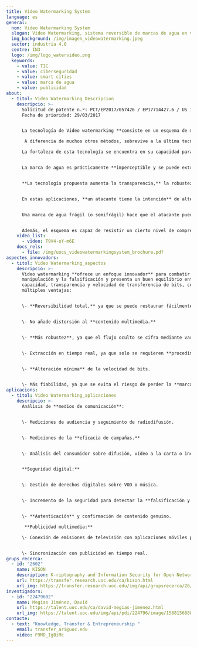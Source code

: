 ```yaml
---
title: Video Watermarking System
language: es
general:
  nom: Video Watermarking System
  slogan: Video Watermarking, sistema reversible de marcas de agua en vídeos
  img_background: /img/imagen_videowatermarking.jpeg
  sector: industria 4.0
  centre: IN3
  logo: /img/logo_watervideo.png
  keywords:
    - value: TIC
    - value: ciberseguridad
    - value: smart cities
    - value: marca de agua
    - value: publicidad
about:
  - titol: Video Watermarking_Descripcion
    descripcio: >-
      Solicitud de patente n.º: PCT/EP2017/057426 / EP17714427.6 / US 16/498,370
      Fecha de prioridad: 29/03/2017 


      La tecnología de Video watermarking **consiste en un esquema de marca de agua digital** robusto e imperceptible que se puede utilizar para proteger los medios digitales contra la piratería y la manipulación.

       A diferencia de muchos otros métodos, sobrevive a la última tecnología de compresión digital H.264. 

      La fortaleza de esta tecnología se encuentra en su capacidad para trabajar con las tecnologías de **compresión de vídeo H.264**, incluidos audio y vídeo de alta definición en discos Blu-ray, fuentes de internet en streaming (Vimeo, YouTube, iTunes), software web (Flash Player, Silverlight), servicios de difusión, videoconferencia y sistemas de seguridad. 


      La marca de agua es prácticamente **imperceptible y se puede extraer de manera fiable** (incluso con una avería significativa de la señal), incorporando un alto grado de información. 


      **La tecnología propuesta aumenta la transparencia,** la robustez y la capacidad, que normalmente se equilibran al seleccionar una tecnología de marca de agua. Actualmente, la tecnología se desarrolla como un esquema de marca de agua semifrágil para la autenticación de vídeo y la detección de manipulaciones. 


      En estas aplicaciones, **un atacante tiene la intención** de alterar los medios de comunicación intentando que el cambio no sea detectable. 


      Una marca de agua frágil (o semifrágil) hace que el atacante pueda alterar el contenido del vídeo sin detectarlo. Por lo tanto, **esta tecnología permite detectar manipulaciones** e incluso localizarlas en partes específicas del vídeo. 


      Además, el esquema es capaz de resistir un cierto nivel de compresión, **manteniendo la marca de agua incrustada.**
    video_list:
      - video: T9V4-oY-m6E
    docs_rels:
      - file: /img/uocs_videowatermarkingsystem_brochure.pdf
aspectes_innovadors:
  - titol: Video Watermarking_aspectos
    descripcio: >-
      Video watermarking **ofrece un enfoque innovador** para combatir la
      manipulación y la falsificación y presenta un buen equilibrio entre
      capacidad, transparencia y velocidad de transferencia de bits, con
      múltiples ventajas: 


      \- **Reversibilidad total,** ya que se puede restaurar fácilmente el contenido original. 


      \- No añade distorsión al **contenido multimedia.**


      \- **Más robustez**, ya que el flujo oculto se cifra mediante varias claves.


      \- Extracción en tiempo real, ya que solo se requieren **procedimientos de decodificación**, pero no la descompresión total del vídeo. 


      \- **Alteración mínima** de la velocidad de bits. 


      \- Más fiabilidad, ya que se evita el riesgo de perder la **marca de agua por compresión**.
aplicacions:
  - titol: Video Watermarking_aplicaciones
    descripcio: >-
      Análisis de **medios de comunicación**: 


      \- Mediciones de audiencia y seguimiento de radiodifusión. 


      \- Mediciones de la **eficacia de campañas.**


      \- Análisis del consumidor sobre difusión, vídeo a la carta o incluso **distribución por Internet.** 


      **Seguridad digital:** 


      \- Gestión de derechos digitales sobre VOD o música. 


      \- Incremento de la seguridad para detectar la **falsificación y la piratería.** 


      \- **Autenticación** y confirmación de contenido genuino.

       **Publicidad multimedia:** 

      \- Conexión de emisiones de televisión con aplicaciones móviles para aumentar la interacción de los espectadores. 


      \- Sincronización con publicidad en tiempo real.
grups_recerca:
  - id: "2602"
    name: KISON
    description: K-riptography and Information Security for Open Networks
    url: https://transfer.research.uoc.edu/ca/kison.html
    url_img: https://transfer.research.uoc.edu/img/api/grupsrecerca/26/image/1594286715997
investigadors:
  - id: "22479602"
    name: Megías Jiménez, David
    url: https://talent.uoc.edu/ca/david-megias-jimenez.html
    url_img: https://talent.uoc.edu/img/api/pdi/224796/image/1588156888077
contacte:
  - text: "Knowledge, Transfer & Entrepreneurship "
    email: transfer_ari@uoc.edu
    video: F9MD_IgBiMc
---
```

